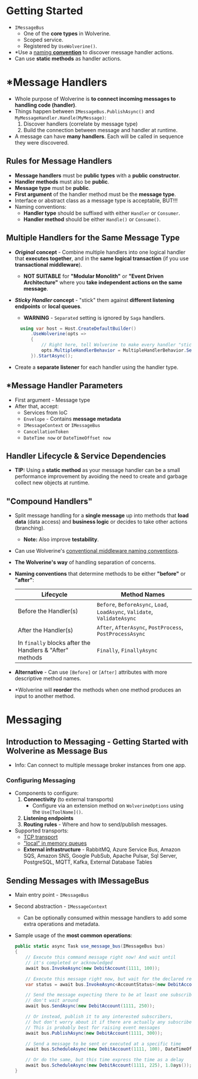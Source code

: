 # Getting Started

- `IMessageBus` 
  - One of the **core types** in Wolverine.
  - Scoped service.
  - Registered by `UseWolverine()`.
- \*Use a [naming **convention**](https://wolverinefx.net/guide/handlers/#rules-for-message-handlers) to discover message handler actions.
- Can use **static methods** as handler actions.

# \*Message Handlers

- Whole purpose of Wolverine is **to connect incoming messages to handling code (handler)**.
- Things happen between `IMessageBus.PublishAsync()` and `MyMessageHandler.Handle(MyMessage)`:
  1. Discover handlers (correlate by message type)
  2. Build the connection between message and handler at runtime.
- A message can have **many handlers**. Each will be called in sequence they were discovered.

## Rules for Message Handlers

- **Message handlers** must be **public types** with a **public constructor**.
- **Handler methods** must also be **public**.
- **Message type** must be **public**.
- **First argument** of the handler method must be the **message type**.
- Interface or abstract class as a message type is acceptable, BUT!!!
- Naming conventions:
  - **Handler type** should be suffixed with either `Handler` or `Consumer`.
  - **Handler method** should be either `Handle()` or `Consume()`.

## Multiple Handlers for the Same Message Type

- **_Original_ concept** - Combine multiple handlers into one logical handler that **executes together**, and in the **same logical transaction** (if you use **transactional middleware**).
  - **NOT SUITABLE** for **"Modular Monolith"** or **"Event Driven Architecture"** where you **take independent actions on the same message**.
- **_Sticky Handler_ concept** - "stick" them against **different listening endpoints** or **local queues**.
  - **WARNING** - `Separated` setting is ignored by `Saga` handlers.
  
  ```csharp
	using var host = Host.CreateDefaultBuilder()
		.UseWolverine(opts =>
		{
			// Right here, tell Wolverine to make every handler "sticky"
			opts.MultipleHandlerBehavior = MultipleHandlerBehavior.Separated;
		}).StartAsync();
  ```
- Create a **separate listener** for each handler using the handler type.

## \*Message Handler Parameters

- First argument - Message type
- After that, accept:
  - Services from IoC
  - `Envelope` - Contains **message metadata**
  - `IMessageContext` or `IMessageBus`
  - `CancellationToken`
  - `DateTime now` or `DateTimeOffset now`

## Handler Lifecycle & Service Dependencies

- **TIP:** Using a **static method** as your message handler can be a small performance improvement by avoiding the need to create and garbage collect new objects at runtime.

## "Compound Handlers"

- Split message handling for a **single message** up into methods that **load data** (data access) and **business logic** or decides to take other actions (branching).
  - **Note:** Also improve **testability**.
- Can use Wolverine's [conventional middleware naming conventions](https://wolverinefx.net/guide/handlers/middleware.html#conventional-middleware).
- **The Wolverine's way** of handling separation of concerns.
- **Naming conventions** that determine methods to be either **"before"** or **"after"**:
  
  Lifecycle | Method Names
  -|-
  Before the Handler(s) | `Before`, `BeforeAsync`, `Load`, `LoadAsync`, `Validate`, `ValidateAsync`
  After the Handler(s) | `After`, `AfterAsync`, `PostProcess`, `PostProcessAsync`
  In `finally` blocks after the Handlers & "After" methods | `Finally`, `FinallyAsync`

- **Alternative** - Can use `[Before]` or `[After]` attributes with more descriptive method names.
- \*Wolverine will **reorder** the methods when one method produces an input to another method.

# Messaging

## Introduction to Messaging - Getting Started with Wolverine as Message Bus

- Info: Can connect to multiple message broker instances from one app.

### Configuring Messaging

- Components to configure:
  1. **Connectivity** (to external transports)
       - Configure via an extension method on `WolverineOptions` using the `Use[ToolName]()`. 
  2. **Listening endpoints**
  3. **Routing rules** - Where and how to send/publish messages.
- Supported transports:
  - [TCP transport](https://wolverinefx.net/guide/messaging/transports/tcp.html)
  - ["local" in memory queues](https://wolverinefx.net/guide/messaging/transports/local.html)
  - **External infrastructure** - RabbitMQ, Azure Service Bus, Amazon SQS, Amazon SNS, Google PubSub, Apache Pulsar, Sql Server, PostgreSQL, MQTT, Kafka, External Database Tables

## Sending Messages with IMessageBus

- Main entry point - `IMessageBus`
- Second abstraction - `IMessageContext`
  - Can be optionally consumed within message handlers to add some extra operations and metadata.
- Sample usage of the **most common operations**:

  ```csharp
  public static async Task use_message_bus(IMessageBus bus)
  {
      // Execute this command message right now! And wait until
      // it's completed or acknowledged
      await bus.InvokeAsync(new DebitAccount(1111, 100));

      // Execute this message right now, but wait for the declared response
      var status = await bus.InvokeAsync<AccountStatus>(new DebitAccount(1111, 250));

      // Send the message expecting there to be at least one subscriber to be executed later, but
      // don't wait around
      await bus.SendAsync(new DebitAccount(1111, 250));

      // Or instead, publish it to any interested subscribers,
      // but don't worry about it if there are actually any subscribers
      // This is probably best for raising event messages
      await bus.PublishAsync(new DebitAccount(1111, 300));

      // Send a message to be sent or executed at a specific time
      await bus.ScheduleAsync(new DebitAccount(1111, 100), DateTimeOffset.UtcNow.AddDays(1));

      // Or do the same, but this time express the time as a delay
      await bus.ScheduleAsync(new DebitAccount(1111, 225), 1.Days());
  }
  ```
